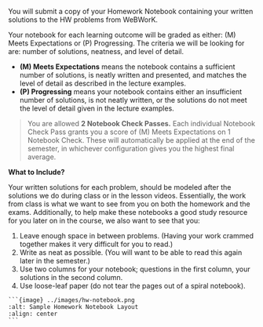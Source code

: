 You will submit a copy of your Homework Notebook containing your written solutions to the HW problems from WeBWorK.


Your notebook for each learning outcome will be graded as either: (M) Meets Expectations or (P) Progressing. The criteria we will be looking for are: number of solutions, neatness, and level of detail.

- **(M) Meets Expectations** means the notebook contains a sufficient number of solutions, is neatly written and presented, and matches the level of detail as described in the lecture examples.
- **(P) Progressing** means your notebook contains either an insufficient number of solutions, is not neatly written, or the solutions do not meet the level of detail given in the lecture examples. 



> You are allowed **2 Notebook Check Passes.** Each individual Notebook Check Pass grants you a score of (M) Meets Expectations on 1 Notebook Check. These will automatically be applied at the end of the semester, in whichever configuration gives you the highest final average.


**What to Include?**

Your written solutions for each problem, should be modeled after the solutions we do during class or in the lesson videos. Essentially, the work from class is what we want to see from you on both the homework and the exams. Additionally, to help make these notebooks a good study resource for you later on in the course, we also want to see that you:

1. Leave enough space in between problems. (Having your work crammed together makes it very difficult for you to read.) 
2. Write as neat as possible. (You will want to be able to read this again later in the semester.)
3. Use two columns for your notebook; questions in the first column, your solutions in the second column.
4. Use loose-leaf paper (do not tear the pages out of a spiral notebook).

````{dropdown} Sample Homework Notebook Layout
```{image} ../images/hw-notebook.png
:alt: Sample Homework Notebook Layout
:align: center
```
````

